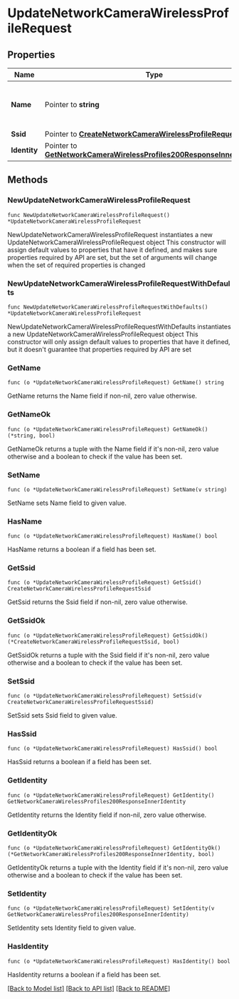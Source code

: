 # UpdateNetworkCameraWirelessProfileRequest

## Properties

Name | Type | Description | Notes
------------ | ------------- | ------------- | -------------
**Name** | Pointer to **string** | The name of the camera wireless profile. | [optional] 
**Ssid** | Pointer to [**CreateNetworkCameraWirelessProfileRequestSsid**](CreateNetworkCameraWirelessProfileRequestSsid.md) |  | [optional] 
**Identity** | Pointer to [**GetNetworkCameraWirelessProfiles200ResponseInnerIdentity**](GetNetworkCameraWirelessProfiles200ResponseInnerIdentity.md) |  | [optional] 

## Methods

### NewUpdateNetworkCameraWirelessProfileRequest

`func NewUpdateNetworkCameraWirelessProfileRequest() *UpdateNetworkCameraWirelessProfileRequest`

NewUpdateNetworkCameraWirelessProfileRequest instantiates a new UpdateNetworkCameraWirelessProfileRequest object
This constructor will assign default values to properties that have it defined,
and makes sure properties required by API are set, but the set of arguments
will change when the set of required properties is changed

### NewUpdateNetworkCameraWirelessProfileRequestWithDefaults

`func NewUpdateNetworkCameraWirelessProfileRequestWithDefaults() *UpdateNetworkCameraWirelessProfileRequest`

NewUpdateNetworkCameraWirelessProfileRequestWithDefaults instantiates a new UpdateNetworkCameraWirelessProfileRequest object
This constructor will only assign default values to properties that have it defined,
but it doesn't guarantee that properties required by API are set

### GetName

`func (o *UpdateNetworkCameraWirelessProfileRequest) GetName() string`

GetName returns the Name field if non-nil, zero value otherwise.

### GetNameOk

`func (o *UpdateNetworkCameraWirelessProfileRequest) GetNameOk() (*string, bool)`

GetNameOk returns a tuple with the Name field if it's non-nil, zero value otherwise
and a boolean to check if the value has been set.

### SetName

`func (o *UpdateNetworkCameraWirelessProfileRequest) SetName(v string)`

SetName sets Name field to given value.

### HasName

`func (o *UpdateNetworkCameraWirelessProfileRequest) HasName() bool`

HasName returns a boolean if a field has been set.

### GetSsid

`func (o *UpdateNetworkCameraWirelessProfileRequest) GetSsid() CreateNetworkCameraWirelessProfileRequestSsid`

GetSsid returns the Ssid field if non-nil, zero value otherwise.

### GetSsidOk

`func (o *UpdateNetworkCameraWirelessProfileRequest) GetSsidOk() (*CreateNetworkCameraWirelessProfileRequestSsid, bool)`

GetSsidOk returns a tuple with the Ssid field if it's non-nil, zero value otherwise
and a boolean to check if the value has been set.

### SetSsid

`func (o *UpdateNetworkCameraWirelessProfileRequest) SetSsid(v CreateNetworkCameraWirelessProfileRequestSsid)`

SetSsid sets Ssid field to given value.

### HasSsid

`func (o *UpdateNetworkCameraWirelessProfileRequest) HasSsid() bool`

HasSsid returns a boolean if a field has been set.

### GetIdentity

`func (o *UpdateNetworkCameraWirelessProfileRequest) GetIdentity() GetNetworkCameraWirelessProfiles200ResponseInnerIdentity`

GetIdentity returns the Identity field if non-nil, zero value otherwise.

### GetIdentityOk

`func (o *UpdateNetworkCameraWirelessProfileRequest) GetIdentityOk() (*GetNetworkCameraWirelessProfiles200ResponseInnerIdentity, bool)`

GetIdentityOk returns a tuple with the Identity field if it's non-nil, zero value otherwise
and a boolean to check if the value has been set.

### SetIdentity

`func (o *UpdateNetworkCameraWirelessProfileRequest) SetIdentity(v GetNetworkCameraWirelessProfiles200ResponseInnerIdentity)`

SetIdentity sets Identity field to given value.

### HasIdentity

`func (o *UpdateNetworkCameraWirelessProfileRequest) HasIdentity() bool`

HasIdentity returns a boolean if a field has been set.


[[Back to Model list]](../README.md#documentation-for-models) [[Back to API list]](../README.md#documentation-for-api-endpoints) [[Back to README]](../README.md)


